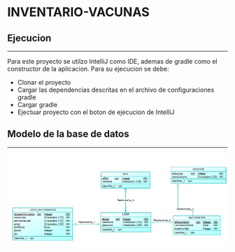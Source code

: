 # INVENTARIO-VACUNAS

## Ejecucion ##
***
Para este proyecto se utilzo IntelliJ como IDE, ademas de gradle como el constructor de la aplicacion.
Para su ejecucion se debe:
- Clonar el proyecto
- Cargar las dependencias descritas en el archivo de   configuraciones gradle
- Cargar gradle
- Ejectuar proyecto con el boton de ejecucion de IntelliJ

## Modelo de la base de datos ##
***
![img.png](img.png)
